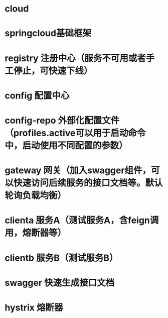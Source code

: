 # cloud
# springcloud基础框架

# registry 注册中心（服务不可用或者手工停止，可快速下线）
# config 配置中心
# config-repo 外部化配置文件（profiles.active可以用于启动命令中，启动使用不同配置的参数）
# gateway 网关（加入swagger组件，可以快速访问后续服务的接口文档等。默认轮询负载均衡）
# clienta 服务A（测试服务A，含feign调用，熔断器等）
# clientb 服务B（测试服务B）
# swagger 快速生成接口文档
# hystrix 熔断器

